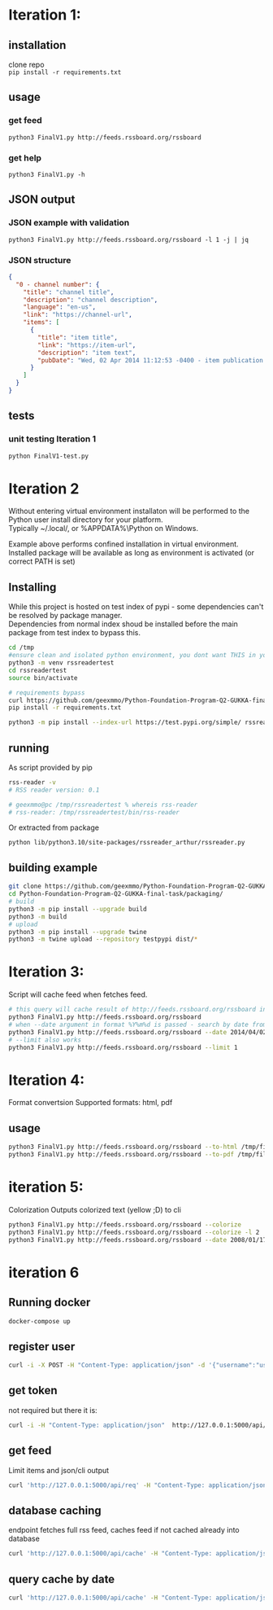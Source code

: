 # Iteration 1:
## installation
clone repo   
```pip install -r requirements.txt```
## usage
### get feed
```python3 FinalV1.py http://feeds.rssboard.org/rssboard```
### get help
```python3 FinalV1.py -h```
## JSON output
### JSON example with validation
```python3 FinalV1.py http://feeds.rssboard.org/rssboard -l 1 -j | jq```
### JSON structure
```json
{
  "0 - channel number": {
    "title": "channel title",
    "description": "channel description",
    "language": "en-us",
    "link": "https://channel-url",
    "items": [
      {
        "title": "item title",
        "link": "https://item-url",
        "description": "item text",
        "pubDate": "Wed, 02 Apr 2014 11:12:53 -0400 - item publication date"
      }
    ]
  }
}
```
## tests
### unit testing Iteration 1
```bash
python FinalV1-test.py
```   
# Iteration 2
Without entering virtual environment installaton will be performed to the Python user install directory for your platform.   
Typically ~/.local/, or %APPDATA%\Python on Windows.

Example above performs confined installation in virtual environment.   
Installed package will be available as long as environment is activated (or correct PATH is set)

## Installing
While this project is hosted on test index of pypi - some dependencies can't be resolved by package manager.  
Dependencies from normal index shoud be installed before the main package from test index to bypass this.   
```bash
cd /tmp
#ensure clean and isolated python environment, you dont want THIS in your system
python3 -m venv rssreadertest
cd rssreadertest
source bin/activate

# requirements bypass
curl https://github.com/geexmmo/Python-Foundation-Program-Q2-GUKKA-final-task/raw/main/requirements.txt -kL -o requirements.txt
pip install -r requirements.txt

python3 -m pip install --index-url https://test.pypi.org/simple/ rssreader-arthur
```

## running
As script provided by pip
```bash
rss-reader -v
# RSS reader version: 0.1

# geexmmo@pc /tmp/rssreadertest % whereis rss-reader
# rss-reader: /tmp/rssreadertest/bin/rss-reader
```
Or extracted from package
```
python lib/python3.10/site-packages/rssreader_arthur/rssreader.py
```

## building example
```bash
git clone https://github.com/geexmmo/Python-Foundation-Program-Q2-GUKKA-final-task.git
cd Python-Foundation-Program-Q2-GUKKA-final-task/packaging/
# build
python3 -m pip install --upgrade build
python3 -m build
# upload
python3 -m pip install --upgrade twine
python3 -m twine upload --repository testpypi dist/*
```

# Iteration 3:
Script will cache feed when fetches feed.
```bash
# this query will cache result of http://feeds.rssboard.org/rssboard in cachedir with file name of 'httpfeedsrssboardorgrssboard'
python3 FinalV1.py http://feeds.rssboard.org/rssboard
# when --date argument in format %Y%m%d is passed - search by date from cache is performed
python3 FinalV1.py http://feeds.rssboard.org/rssboard --date 2014/04/02
# --limit also works
python3 FinalV1.py http://feeds.rssboard.org/rssboard --limit 1
```

# Iteration 4:
Format convertsion
Supported formats: html, pdf
## usage
```bash
python3 FinalV1.py http://feeds.rssboard.org/rssboard --to-html /tmp/file.html
python3 FinalV1.py http://feeds.rssboard.org/rssboard --to-pdf /tmp/file.pdf
```
# iteration 5:
Colorization
Outputs colorized text (yellow ;D) to cli
```bash
python3 FinalV1.py http://feeds.rssboard.org/rssboard --colorize
python3 FinalV1.py http://feeds.rssboard.org/rssboard --colorize -l 2
python3 FinalV1.py http://feeds.rssboard.org/rssboard --date 2008/01/17 --colorize
```
# iteration 6
## Running docker
```bash
docker-compose up
```
## register user
```bash
curl -i -X POST -H "Content-Type: application/json" -d '{"username":"user","password":"password"}' http://127.0.0.1:5000/api/users
```
## get token
not required but there it is:
```bash
curl -i -H "Content-Type: application/json"  http://127.0.0.1:5000/api/token -u user
```
## get feed
Limit items and json/cli output
```bash
curl 'http://127.0.0.1:5000/api/req' -H "Content-Type: application/json" -d '{"source":"http://feeds.rssboard.org/rssboard","json":"ok","limit":"2"}' -u TOKEN/ORUSERNAME:x
```

## database caching
endpoint fetches full rss feed, caches feed if not cached already into database
```bash
curl 'http://127.0.0.1:5000/api/cache' -H "Content-Type: application/json" -d '{"source":"http://feeds.rssboard.org/rssboard"}' -u TOKEN/ORUSERNAME:x
```
## query cache by date
```bash
curl 'http://127.0.0.1:5000/api/cache' -H "Content-Type: application/json" -d '{"source":"http://feeds.rssboard.org/rssboard","date":"2014/04/02"}' -u TOKEN/ORUSERNAME:x
```